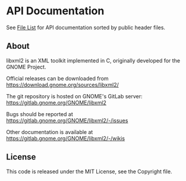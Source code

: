 # API Documentation

See [File List](files.html) for API documentation sorted by
public header files.

## About

libxml2 is an XML toolkit implemented in C, originally developed for
the GNOME Project.

Official releases can be downloaded from
<https://download.gnome.org/sources/libxml2/>

The git repository is hosted on GNOME's GitLab server:
<https://gitlab.gnome.org/GNOME/libxml2>

Bugs should be reported at
<https://gitlab.gnome.org/GNOME/libxml2/-/issues>

Other documentation is available at
<https://gitlab.gnome.org/GNOME/libxml2/-/wikis>

## License

This code is released under the MIT License, see the Copyright file.
